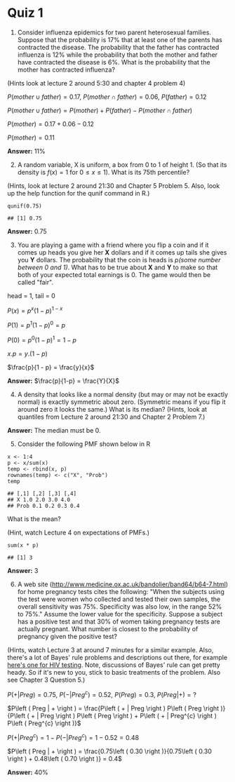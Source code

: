 # Quiz 1

1.  Consider influenza epidemics for two parent heterosexual families. Suppose that the probability is 17% that at least one of the parents has contracted the disease. The probability that the father has contracted influenza is 12% while the probability that both the mother and father have contracted the disease is 6%. What is the probability that the mother has contracted influenza?

(Hints look at lecture 2 around 5:30 and chapter 4 problem 4)

$P\left ( mother \cup father \right ) = 0.17$, $P\left ( mother \cap father \right ) = 0.06$, $P\left ( father \right ) = 0.12$

$P\left ( mother \cup father \right ) = P\left ( mother \right ) + P\left ( father \right ) - P\left ( mother \cap father \right )$

$P\left ( mother \right ) = 0.17 + 0.06 - 0.12$

$P\left ( mother \right ) = 0.11$

**Answer:** 11%

2.  A random variable, X is uniform, a box from 0 to 1 of height 1. (So that its density is $f\left ( x \right ) = 1$ for $0\leq x\leq 1$). What is its 75th percentile?

(Hints, look at lecture 2 around 21:30 and Chapter 5 Problem 5. Also, look up the help function for the qunif command in R.)

```{r}
qunif(0.75)
```

    ## [1] 0.75

**Answer:** 0.75

3.  You are playing a game with a friend where you flip a coin and if it comes up heads you give her **X** dollars and if it comes up tails she gives you **Y** dollars. The probability that the coin is heads is *p(some number between 0 and 1)*. What has to be true about **X** and **Y** to make so that both of your expected total earnings is 0. The game would then be called "fair".

head = 1, tail = 0

$P\left ( x \right ) = p^{x}\left ( 1 - p \right )^{1 - x}$

$P\left ( 1 \right ) = p^{1}\left ( 1 - p \right )^{0} = p$

$P\left ( 0 \right ) = p^{0}\left ( 1 - p \right )^{1} = 1 - p$

$x.p = y.\left ( 1 - p \right )$

$\frac{p}{1 - p} = \frac{y}{x}$

**Answer:** $\frac{p}{1-p} = \frac{Y}{X}$

4.  A density that looks like a normal density (but may or may not be exactly normal) is exactly symmetric about zero. (Symmetric means if you flip it around zero it looks the same.) What is its median? (Hints, look at quantiles from Lecture 2 around 21:30 and Chapter 2 Problem 7.)

**Answer:** The median must be 0.

5.  Consider the following PMF shown below in R

```{r}
x <- 1:4  
p <- x/sum(x)  
temp <- rbind(x, p)  
rownames(temp) <- c("X", "Prob")  
temp
```

    ## [,1] [,2] [,3] [,4]
    ## X 1.0 2.0 3.0 4.0
    ## Prob 0.1 0.2 0.3 0.4

What is the mean?

(Hint, watch Lecture 4 on expectations of PMFs.)

```{r}
sum(x * p)
```

    ## [1] 3

**Answer:** 3

6.  A web site (<http://www.medicine.ox.ac.uk/bandolier/band64/b64-7.html>) for home pregnancy tests cites the following: "When the subjects using the test were women who collected and tested their own samples, the overall sensitivity was 75%. Specificity was also low, in the range 52% to 75%." Assume the lower value for the specificity. Suppose a subject has a positive test and that 30% of women taking pregnancy tests are actually pregnant. What number is closest to the probability of pregnancy given the positive test?

(Hints, watch Lecture 3 at around 7 minutes for a similar example. Also, there's a lot of Bayes' rule problems and descriptions out there, for example [here's one for HIV testing](http://www.statlect.com/bayes_rule.htm). Note, discussions of Bayes' rule can get pretty heady. So if it's new to you, stick to basic treatments of the problem. Also see Chapter 3 Question 5.)

$P\left ( + | Preg \right ) = 0.75$, $P\left ( - | Preg^{c} \right ) = 0.52$, $P\left ( Preg \right ) = 0.3$, $P\left ( Preg | + \right ) = ?$

$P\left ( Preg | + \right ) = \frac{P\left ( + | Preg \right ) P\left ( Preg \right )}{P\left ( + | Preg \right ) P\left ( Preg \right ) + P\left ( + | Preg^{c} \right ) P\left ( Preg^{c} \right )}$

$P\left ( + | Preg^{c} \right )= 1 - P\left ( - | Preg^{c} \right ) = 1 - 0.52 = 0.48$

$P\left ( Preg | + \right ) = \frac{0.75\left ( 0.30 \right )}{0.75\left ( 0.30 \right ) + 0.48\left ( 0.70 \right )} = 0.4$

**Answer:** 40%
